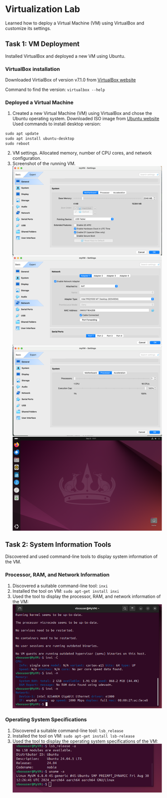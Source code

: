 # Virtualization Lab
Learned how to deploy a Virtual Machine (VM) using VirtualBox and customize its settings.

## Task 1: VM Deployment
Installed VirtualBox and deployed a new VM using Ubuntu.

### VirtualBox installation

Downloaded VirtialBox of version v7.1.0 from [VirtualBox website]( https://www.virtualbox.org/)

Command to find the version: `virtualbox --help`

### Deployed a Virtual Machine
1) Created a new Virtual Machine (VM) using VirtualBox and chose the Ubuntu operating system.
    Downloaded ISO image from [Ubuntu website](https://ubuntu.com/download)
Used commands to install desktop version:
```
sudo apt update
sudo apt install ubuntu-desktop
sudo reboot
```
2) VM settings. Allocated memory, number of CPU cores, and network configuration.
3) Screenshot of the running VM.
![settings](./img1.png)
![settings](./img2.png)
![settings](./img3.png)
![vm](./img4.png)

## Task 2: System Information Tools
Discovered and used command-line tools to display system information of the VM.

### Processor, RAM, and Network Information
1) Discovered a suitable command-line tool: `inxi`
2) Installed the tool on VM: `sudo apt-get install inxi`
3) Used the tool to display the processor, RAM, and network information of the VM:
![Processor, RAM, and Network Information](./img5.png)

### Operating System Specifications
1) Discovered a suitable command-line tool: `lsb_release`
2) Installed the tool on VM: `sudo apt-get install lsb-release`
3) Used the tool to display the operating system specifications of the VM:
![Processor, RAM, and Network Information](./img6.png)
